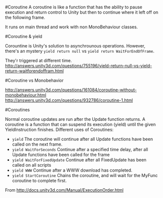 #Coroutine
A coroutine is like a function that has the ability to pause execution and return control to Unity but then to continue where it left off on the following frame.

It runs on main thread and work with non MonoBehaviour classes. 

#Coroutine & yield

Corountine is Unity's solution to asynchrounous operations. However, there's an mystery `yield return null` vs `yield return WaitForEndOfFrame`.

They'r triggered at different time. http://answers.unity3d.com/questions/755196/yield-return-null-vs-yield-return-waitforendoffram.html

#Coroutine vs Monobehavior

http://answers.unity3d.com/questions/161084/coroutine-without-monobehaviour.html
http://answers.unity3d.com/questions/932786/coroutine-1.html

#Coroutines

Normal coroutine updates are run after the Update function returns. A coroutine is a function that can suspend its execution (yield) until the given YieldInstruction finishes. Different uses of Coroutines:

* `yield` The coroutine will continue after all Update functions have been called on the next frame.
* `yield WaitForSeconds` Continue after a specified time delay, after all Update functions have been called for the frame
* `yield WaitForFixedUpdate` Continue after all FixedUpdate has been called on all scripts
* `yield WWW` Continue after a WWW download has completed.
* `yield StartCoroutine` Chains the coroutine, and will wait for the MyFunc coroutine to complete first.

From http://docs.unity3d.com/Manual/ExecutionOrder.html